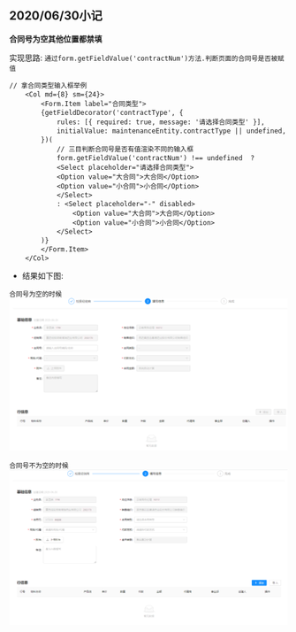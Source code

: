 ## 2020/06/30小记

**合同号为空其他位置都禁填**

实现思路:
``通过form.getFieldValue('contractNum')方法.判断页面的合同号是否被赋值``
```
// 拿合同类型输入框举例
    <Col md={8} sm={24}>
        <Form.Item label="合同类型">
        {getFieldDecorator('contractType', {
            rules: [{ required: true, message: '请选择合同类型' }],
            initialValue: maintenanceEntity.contractType || undefined,
        })(
            // 三目判断合同号是否有值渲染不同的输入框
            form.getFieldValue('contractNum') !== undefined  ? 
            <Select placeholder="请选择合同类型">
            <Option value="大合同">大合同</Option>
            <Option value="小合同">小合同</Option>
            </Select>
            : <Select placeholder="-" disabled>
                <Option value="大合同">大合同</Option>
                <Option value="小合同">小合同</Option>
            </Select>
        )}
        </Form.Item>
    </Col>
```

- 结果如下图:

`合同号为空的时候`
![](/assets/num.png)

`合同号不为空的时候`
![](/assets/num1.png)



